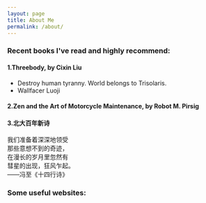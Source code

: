 ```yaml
---
layout: page
title: About Me
permalink: /about/
---
```

### Recent books I've read and highly recommend:    
#### 1.Threebody, by Cixin Liu   
* Destroy human tyranny. World belongs to Trisolaris.   
* Wallfacer Luoji   
#### 2.Zen and the Art of Motorcycle Maintenance, by Robot M. Pirsig
#### 3.北大百年新诗
我们准备着深深地领受   
那些意想不到的奇迹，   
在漫长的岁月里忽然有   
彗星的出现，狂风乍起。   
——冯至《十四行诗》   
### Some useful websites:      
